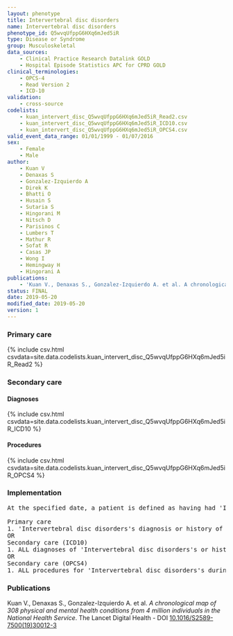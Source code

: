 ```yaml
---
layout: phenotype
title: Intervertebral disc disorders
name: Intervertebral disc disorders
phenotype_id: Q5wvqUfppG6HXq6mJed5iR 
type: Disease or Syndrome
group: Musculoskeletal
data_sources: 
    - Clinical Practice Research Datalink GOLD
    - Hospital Episode Statistics APC for CPRD GOLD
clinical_terminologies: 
    - OPCS-4
    - Read Version 2
    - ICD-10
validation: 
    - cross-source
codelists: 
    - kuan_intervert_disc_Q5wvqUfppG6HXq6mJed5iR_Read2.csv
    - kuan_intervert_disc_Q5wvqUfppG6HXq6mJed5iR_ICD10.csv
    - kuan_intervert_disc_Q5wvqUfppG6HXq6mJed5iR_OPCS4.csv
valid_event_data_range: 01/01/1999 - 01/07/2016
sex: 
    - Female
    - Male
author: 
    - Kuan V
    - Denaxas S
    - Gonzalez-Izquierdo A
    - Direk K
    - Bhatti O
    - Husain S
    - Sutaria S
    - Hingorani M
    - Nitsch D
    - Parisinos C
    - Lumbers T
    - Mathur R
    - Sofat R
    - Casas JP
    - Wong I
    - Hemingway H
    - Hingorani A
publications: 
    - 'Kuan V., Denaxas S., Gonzalez-Izquierdo A. et al. A chronological map of 308 physical and mental health conditions from 4 million individuals in the National Health Service. The Lancet Digital Health - DOI: 10.1016/S2589-7500(19)30012-3' 
status: FINAL
date: 2019-05-20
modified_date: 2019-05-20
version: 1
---
```

### Primary care 
{% include csv.html csvdata=site.data.codelists.kuan_intervert_disc_Q5wvqUfppG6HXq6mJed5iR_Read2 %}
### Secondary care 
#### Diagnoses 
{% include csv.html csvdata=site.data.codelists.kuan_intervert_disc_Q5wvqUfppG6HXq6mJed5iR_ICD10 %}
#### Procedures 
{% include csv.html csvdata=site.data.codelists.kuan_intervert_disc_Q5wvqUfppG6HXq6mJed5iR_OPCS4 %}
### Implementation 
<pre>At the specified date, a patient is defined as having had 'Intervertebral disc disorders's IF they meet the criteria for any of the following on or before the specified date. The earliest date on which the individual meets any of the following criteria on or before the specified date is defined as the first event date:

Primary care
1. 'Intervertebral disc disorders's diagnosis or history of diagnosis or procedure during a consultation 
OR
Secondary care (ICD10)
1. ALL diagnoses of 'Intervertebral disc disorders's or history of diagnosis during a hospitalization
OR
Secondary care (OPCS4)
1. ALL procedures for 'Intervertebral disc disorders's during a hospitalization</pre> 
 
### Publications 
Kuan V., Denaxas S., Gonzalez-Izquierdo A. et al. _A chronological map of 308 physical and mental health conditions from 4 million individuals in the National Health Service_. The Lancet Digital Health - DOI <a href='https://www.thelancet.com/journals/landig/article/PIIS2589-7500(19)30012-3/fulltext'>10.1016/S2589-7500(19)30012-3</a>